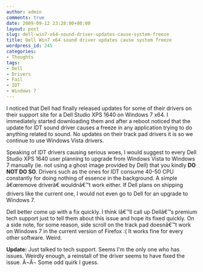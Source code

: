 ```yaml
---
author: admin
comments: true
date: 2009-09-12 23:28:00+00:00
layout: post
slug: dell-win7-x64-sound-driver-updates-cause-system-freeze
title: Dell Win7 x64 sound driver updates cause system freeze
wordpress_id: 245
categories:
- Thoughts
tags:
- Dell
- Drivers
- Fail
- IDT
- Windows 7
---
```


I noticed that Dell had finally released updates for some of their drivers on their support site for a Dell Studio XPS 1640 on Windows 7 x64. I immediately started downloading them and after a reboot noticed that the update for IDT sound driver causes a freeze in any application trying to do anything related to sound. No updates on their track pad drivers it is so we continue to use Windows Vista drivers.

Speaking of IDT drivers causing serious woes, I would suggest to every Dell Studio XPS 1640 user planning to upgrade from Windows Vista to Windows 7 manually (ie. not using a ghost image provided by Dell) that you kindly **DO NOT DO SO**. Drivers such as the ones for IDT consume 40-50 CPU constantly for doing nothing of essence in the background. A simple â€œremove driverâ€ wouldnâ€™t work either. If Dell plans on shipping drivers like the current one, I would not even go to Dell for an upgrade to Windows 7.

Dell better come up with a fix quickly. I think Iâ€™ll call up Dellâ€™s premium tech support just to tell them about this issue and hope its fixed quickly. On a side note, for some reason, side scroll on the track pad doesnâ€™t work on Windows 7 in the current version of Firefox :( It works fine for every other software. Weird.

**Update:** Just talked to tech support. Seems I'm the only one who has issues. Weirdly enough, a reinstall of the driver seems to have fixed the issue. Â¬Â¬ Some odd quirk I guess.
